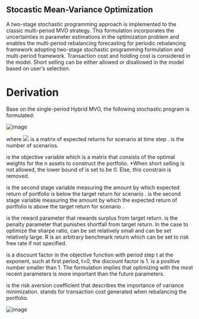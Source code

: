 ## Stocastic Mean-Variance Optimization
A two-stage stochastic programming approach is implemented to the classic multi-period MVO strategy. This formulation incorporates the uncertainties in parameter estimations in the optimization problem and enables the multi-period rebalancing forecasting for periodic rebalancing framework adopting two-stage stochastic programming formulation and multi-period framework. Transaction cost and holding cost is considered in the model. Short selling can be either allowed or disallowed in the model based on user’s selection.

# Derivation
Base on the single-period Hybrid MVO, the following stochastic program is formulated:

![image](https://user-images.githubusercontent.com/24922489/111053051-3fdcf100-8426-11eb-941a-5c8c0dbcf32a.png)

where <img src="https://latex.codecogs.com/gif.latex?O_t=\text { Onset event at time bin } t " />  is a  matrix of expected returns for scenario  at time step .  is the number of scenarios. 

 is the objective variable which is a  matrix that consists of the optimal weights for the n assets to construct the portfolio. *When short selling is not allowed, the lower bound of  is set to be 0. Else, this constrain is removed.
 
 is the second stage variable measuring the amount by which expected return of portfolio is below the target return for scenario .  is the second stage variable measuring the amount by which the expected return of portfolio is above the target return for scenario .
 
 is the reward parameter that rewards surplus from target return.  is the penalty parameter that punishes shortfall from target return. In the case to optimize the sharpe ratio,  can be set relatively small and  can be set relatively large. R is an arbitrary benchmark return which can be set to risk free rate if not specified.

is a discount factor in the objective function with period step t at the exponent, such at first period, t=0, the discount factor is 1.  is a positive number smaller than 1. The formulation implies that optimizing with the most recent parameters is more important than the future parameters. 

is the risk aversion coefficient that describes the importance of variance minimization.
 stands for transaction cost generated when rebalancing the portfolio.
 
![image](https://user-images.githubusercontent.com/24922489/111053062-508d6700-8426-11eb-809e-2623740ed8a7.png)
